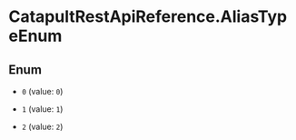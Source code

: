 # CatapultRestApiReference.AliasTypeEnum

## Enum


* `0` (value: `0`)

* `1` (value: `1`)

* `2` (value: `2`)


